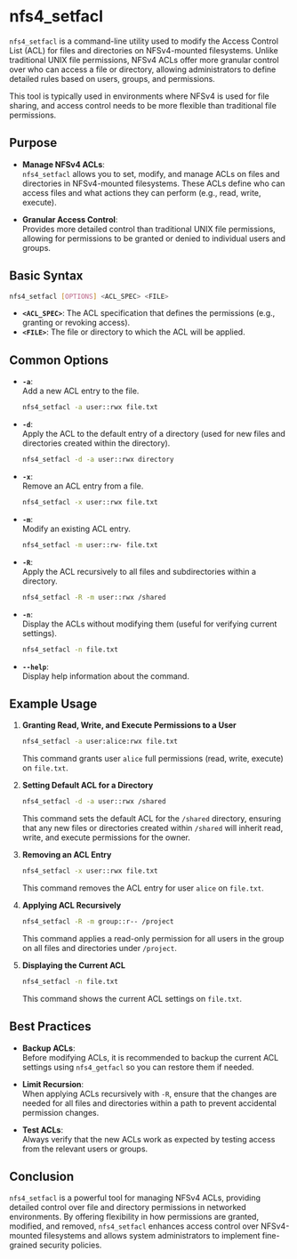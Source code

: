 # nfs4_setfacl

`nfs4_setfacl` is a command-line utility used to modify the Access Control List (ACL) for files and directories on NFSv4-mounted filesystems. Unlike traditional UNIX file permissions, NFSv4 ACLs offer more granular control over who can access a file or directory, allowing administrators to define detailed rules based on users, groups, and permissions.

This tool is typically used in environments where NFSv4 is used for file sharing, and access control needs to be more flexible than traditional file permissions.

## Purpose

- **Manage NFSv4 ACLs**:  
  `nfs4_setfacl` allows you to set, modify, and manage ACLs on files and directories in NFSv4-mounted filesystems. These ACLs define who can access files and what actions they can perform (e.g., read, write, execute).

- **Granular Access Control**:  
  Provides more detailed control than traditional UNIX file permissions, allowing for permissions to be granted or denied to individual users and groups.

## Basic Syntax

```bash
nfs4_setfacl [OPTIONS] <ACL_SPEC> <FILE>
```

- **`<ACL_SPEC>`**: The ACL specification that defines the permissions (e.g., granting or revoking access).
- **`<FILE>`**: The file or directory to which the ACL will be applied.

## Common Options

- **`-a`**:  
  Add a new ACL entry to the file.
  ```bash
  nfs4_setfacl -a user::rwx file.txt
  ```

- **`-d`**:  
  Apply the ACL to the default entry of a directory (used for new files and directories created within the directory).
  ```bash
  nfs4_setfacl -d -a user::rwx directory
  ```

- **`-x`**:  
  Remove an ACL entry from a file.
  ```bash
  nfs4_setfacl -x user::rwx file.txt
  ```

- **`-m`**:  
  Modify an existing ACL entry.
  ```bash
  nfs4_setfacl -m user::rw- file.txt
  ```

- **`-R`**:  
  Apply the ACL recursively to all files and subdirectories within a directory.
  ```bash
  nfs4_setfacl -R -m user::rwx /shared
  ```

- **`-n`**:  
  Display the ACLs without modifying them (useful for verifying current settings).
  ```bash
  nfs4_setfacl -n file.txt
  ```

- **`--help`**:  
  Display help information about the command.

## Example Usage

1. **Granting Read, Write, and Execute Permissions to a User**
   ```bash
   nfs4_setfacl -a user:alice:rwx file.txt
   ```
   This command grants user `alice` full permissions (read, write, execute) on `file.txt`.

2. **Setting Default ACL for a Directory**
   ```bash
   nfs4_setfacl -d -a user::rwx /shared
   ```
   This command sets the default ACL for the `/shared` directory, ensuring that any new files or directories created within `/shared` will inherit read, write, and execute permissions for the owner.

3. **Removing an ACL Entry**
   ```bash
   nfs4_setfacl -x user::rwx file.txt
   ```
   This command removes the ACL entry for user `alice` on `file.txt`.

4. **Applying ACL Recursively**
   ```bash
   nfs4_setfacl -R -m group::r-- /project
   ```
   This command applies a read-only permission for all users in the group on all files and directories under `/project`.

5. **Displaying the Current ACL**
   ```bash
   nfs4_setfacl -n file.txt
   ```
   This command shows the current ACL settings on `file.txt`.

## Best Practices

- **Backup ACLs**:  
  Before modifying ACLs, it is recommended to backup the current ACL settings using `nfs4_getfacl` so you can restore them if needed.

- **Limit Recursion**:  
  When applying ACLs recursively with `-R`, ensure that the changes are needed for all files and directories within a path to prevent accidental permission changes.

- **Test ACLs**:  
  Always verify that the new ACLs work as expected by testing access from the relevant users or groups.

## Conclusion

`nfs4_setfacl` is a powerful tool for managing NFSv4 ACLs, providing detailed control over file and directory permissions in networked environments. By offering flexibility in how permissions are granted, modified, and removed, `nfs4_setfacl` enhances access control over NFSv4-mounted filesystems and allows system administrators to implement fine-grained security policies.
